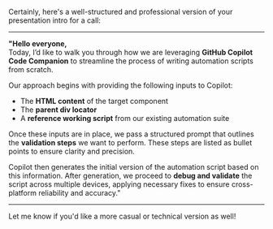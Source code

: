 Certainly, here's a well-structured and professional version of your presentation intro for a call:

---

**"Hello everyone,**  
Today, I’d like to walk you through how we are leveraging **GitHub Copilot Code Companion** to streamline the process of writing automation scripts from scratch.

Our approach begins with providing the following inputs to Copilot:
- The **HTML content** of the target component  
- The **parent div locator**  
- A **reference working script** from our existing automation suite  

Once these inputs are in place, we pass a structured prompt that outlines the **validation steps** we want to perform. These steps are listed as bullet points to ensure clarity and precision.

Copilot then generates the initial version of the automation script based on this information. After generation, we proceed to **debug and validate** the script across multiple devices, applying necessary fixes to ensure cross-platform reliability and accuracy."

---

Let me know if you'd like a more casual or technical version as well!
